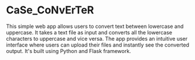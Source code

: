 # CaSe_CoNvErTeR
This simple web app allows users to convert text between lowercase and uppercase. It takes a text file as input and converts all the lowercase characters to uppercase and vice versa. The app provides an intuitive user interface where users can upload their files and instantly see the converted output. It's built using Python and Flask framework.
